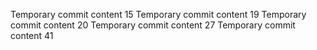 Temporary commit content 15
Temporary commit content 19
Temporary commit content 20
Temporary commit content 27
Temporary commit content 41
